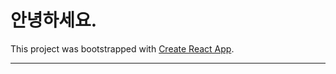 # 안녕하세요.

This project was bootstrapped with [Create React App](https://github.com/facebook/create-react-app).

--- 
